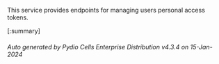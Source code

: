 






This service provides endpoints for managing users personal access tokens.

[:summary]

###### Auto generated by Pydio Cells Enterprise Distribution v4.3.4 on 15-Jan-2024
